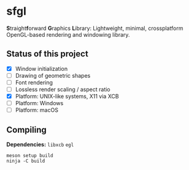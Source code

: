 # sfgl

**S**traight**f**orward **G**raphics **L**ibrary: Lightweight, minimal, crossplatform
OpenGL-based rendering and windowing library.

## Status of this project

* [x] Window initialization
* [ ] Drawing of geometric shapes
* [ ] Font rendering
* [ ] Lossless render scaling / aspect ratio
* [x] Platform: UNIX-like systems, X11 via XCB
* [ ] Platform: Windows
* [ ] Platform: macOS

## Compiling

**Dependencies:** `libxcb` `egl`

```
meson setup build
ninja -C build
```
